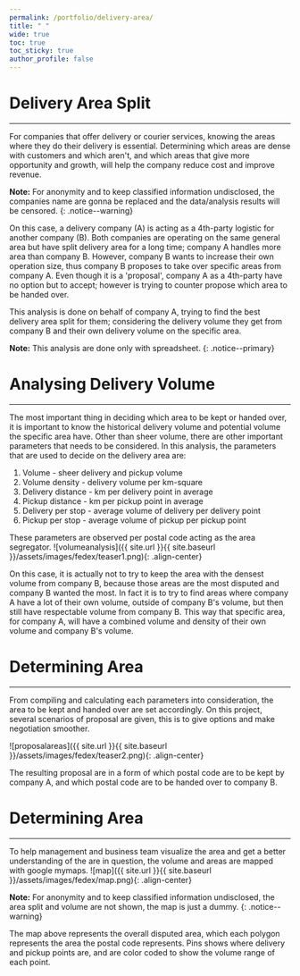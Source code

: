 ```yaml
---
permalink: /portfolio/delivery-area/
title: " "
wide: true
toc: true
toc_sticky: true
author_profile: false
---
```

# Delivery Area Split
---
For companies that offer delivery or courier services, knowing the areas where they do their delivery is essential. Determining which areas are dense with customers and which aren't, and which areas that give more opportunity and growth, will help the company reduce cost and improve revenue.

**Note:**
For anonymity and to keep classified information undisclosed, the companies name are gonna be replaced and the data/analysis results will be censored.
{: .notice--warning}

On this case, a delivery company (A) is acting as a 4th-party logistic for another company (B). Both companies are operating on the same general area but have split delivery area for a long time; company A handles more area than company B. However, company B wants to increase their own operation size, thus company B proposes to take over specific areas from company A. Even though it is a 'proposal', company A as a 4th-party have no option but to accept; however is trying to counter propose which area to be handed over.

This analysis is done on behalf of company A, trying to find the best delivery area split for them; considering the delivery volume they get from company B and their own delivery volume on the specific area.

**Note:**
This analysis are done only with spreadsheet.
{: .notice--primary}

# Analysing Delivery Volume
---
The most important thing in deciding which area to be kept or handed over, it is important to know the historical delivery volume and potential volume the specific area have. Other than sheer volume, there are other important parameters that needs to be considered. In this analysis, the parameters that are used to decide on the delivery area are:
1. Volume - sheer delivery and pickup volume
2. Volume density - delivery volume per km-square
4. Delivery distance - km per delivery point in average
5. Pickup distance - km per pickup point in average
6. Delivery per stop - average volume of delivery per delivery point
7. Pickup per stop - average volume of pickup per pickup point

These parameters are observed per postal code acting as the area segregator.
![volumeanalysis]({{ site.url }}{{ site.baseurl }}/assets/images/fedex/teaser1.png){: .align-center}

On this case, it is actually not to try to keep the area with the densest volume from company B, because those areas are the most disputed and company B wanted the most. In fact it is to try to find areas where company A have a lot of their own volume, outside of company B's volume, but then still have respectable volume from company B. This way that specific area, for company A, will have a combined volume and density of their own volume and company B's volume. 

# Determining Area
---
From compiling and calculating each parameters into consideration, the area to be kept and handed over are set accordingly. On this project, several scenarios of proposal are given, this is to give options and make negotiation smoother.

![proposalareas]({{ site.url }}{{ site.baseurl }}/assets/images/fedex/teaser2.png){: .align-center}

The resulting proposal are in a form of which postal code are to be kept by company A, and which postal code are to be handed over to company B.

# Determining Area
---
To help management and business team visualize the area and get a better understanding of the are in question, the volume and areas are mapped with google mymaps.
![map]({{ site.url }}{{ site.baseurl }}/assets/images/fedex/map.png){: .align-center}

**Note:**
For anonymity and to keep classified information undisclosed, the area split and volume are not shown, the map is just a dummy.
{: .notice--warning}

The map above represents the overall disputed area, which each polygon represents the area the postal code represents. Pins shows where delivery and pickup points are, and are color coded to show the volume range of each point.
